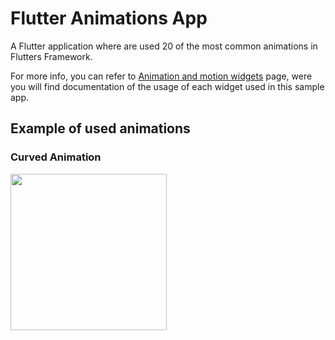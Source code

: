 # Flutter Animations App

A Flutter application where are used 20 of the most common animations in Flutters Framework.

For more info, you can refer to [Animation and motion widgets](https://flutter.dev/docs/development/ui/widgets/animation) 
page, were you will find documentation of the usage of each widget used in this sample app.

## Example of used animations

### Curved Animation

[<img src="curved_animation.gif" width="250"/>](/gifs/curved_animation.gif)
